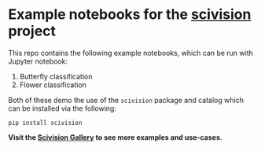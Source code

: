 # Example notebooks for the [scivision](https://github.com/alan-turing-institute/scivision) project

This repo contains the following example notebooks, which can be run with Jupyter notebook:
1. Butterfly classification
2. Flower classification

Both of these demo the use of the `scivision` package and catalog which can be installed via the following:
  
 `pip install scivision`

**Visit the [Scivision Gallery](https://github.com/scivision-gallery) to see more examples and use-cases.**

